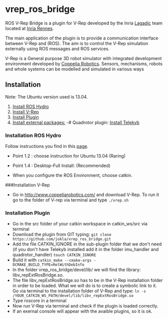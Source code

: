 vrep_ros_bridge
===============

<p>ROS V-Rep Bridge is a plugin for V-Rep developed by the Inria
<a href="http://www.irisa.fr/lagadic" target="_parent">Lagadic</a> team located at <a href="http://www.inria.fr/rennes" target="_parent">Inria Rennes</a>.</p>

<p> The main application of the plugin is to provide a communication interface between V-Rep and (ROS). The aim is to control the V-Rep simulation externally using ROS messages and ROS services.</p>

<p>V-Rep is a General purpose 3D robot simulator with integrated development environment developed by <a href="http://www.coppeliarobotics.com/" target="_parent">Coppelia Robotics</a>. Sensors, mechanisms, robots and whole systems can be modelled and simulated in various ways</p>

## Installation

Note: The Ubuntu version used is 13.04.
1. <a href="#instROS_sec" target="_parent"> Install ROS Hydro</a> 
2. <a href="#instvrep_sec" target="_parent"> Install V-Rep</a>
3. <a href="#instplug" target="_parent"> Install Plugin</a>
4. <a href="#extpack" target="_parent"> Install external packages:</a> 
	-# Quadrotor plugin: <a href="#instTeleKyb_sec" target="_parent"> Install Telekyb</a> 

### Installation ROS Hydro


Follow instructions you find in this <a href="http://wiki.ros.org/hydro/Installation/Ubuntu" target="_parent">page</a>.

* Point 1.2 : choose instruction for Ubuntu 13.04 (Raring)

* Point 1.4 : Desktop-Full Install: (Recommended)

* When you configure the ROS Environment, choose catkin.


###Installation V-Rep


* Go in <a href="http://www.coppeliarobotics.com/" target="_parent">http://www.coppeliarobotics.com/ </a>  and download V-Rep. To run it go to the folder of V-rep via terminal and type
`./vrep.sh`

</p>


### Installation Plugin


* Go in the src folder of your catkin workspace in catkin_ws/src via terminal
* Download the plugin from GIT typing:
`git clone https://github.com/jokla/vrep_ros_bridge.git`
* Add the file CATKIN_IGNORE in the sub-plugin folder that we don't need (if you don't have Telekyb installed add it in the folder imu_handler and quadrotor_handler)
`touch CATKIN_IGNORE`
* Build it with 
`catkin_make --cmake-args -DCMAKE_BUILD_TYPE=RelWithDebInfo `
* In the folder vrep_ros_bridge/devel/lib/ we will find the library: libv_repExtRosBridge.so. 
* The file libv_repExtRosBridge.so has to be in the V-Rep installation folder in order to be loaded. What we will do is to create a symbolic link to it. Go via terminal to the installation folder of V-Rep and type:
`ln -s /YOUR_CATKIN_WS_PATH/devel/lib/libv_repExtRosBridge.so`
* Type roscore in a terminal
* Now run V-Rep via terminal and check if the plugin is loaded correctly.
* If an exernal console will appear with the avaible plugins, so it is ok.

